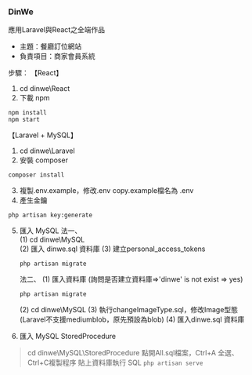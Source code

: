 ### DinWe
應用Laravel與React之全端作品
- 主題：餐廳訂位網站
- 負責項目：商家會員系統

步驟：
【React】
1. cd dinwe\React
2. 下載 npm
```
npm install
npm start
```  
  
【Laravel + MySQL】
1. cd dinwe\Laravel
2. 安裝 composer
```
composer install
```
3. 複製.env.example，修改.env copy.example檔名為 .env
4. 產生金鑰
```
php artisan key:generate
```
5. 匯入 MySQL
    法一、  
    (1) cd dinwe\MySQL  
    (2) 匯入 dinwe.sql 資料庫
    (3) 建立personal_access_tokens
    ```
    php artisan migrate
    ``` 
    
    法二、
    (1) 匯入資料庫 (詢問是否建立資料庫=>'dinwe' is not exist => yes)
    ```
    php artisan migrate
    ```
    (2) cd dinwe\MySQL
    (3) 執行changeImageType.sql，修改Image型態 (Laravel不支援mediumblob，原先預設為blob)
    (4) 匯入dinwe.sql 資料庫
    
6. 匯入 MySQL StoredProcedure
>cd dinwe\MySQL\StoredProcedure
>點開All.sql檔案，Ctrl+A 全選、Ctrl+C複製程序
>貼上資料庫執行 SQL
>```php artisan serve```

